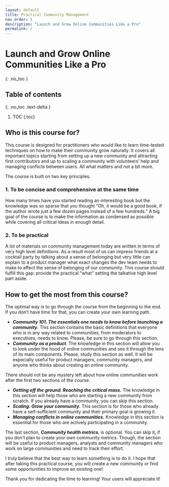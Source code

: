 ```yaml
---
layout: default
title: Practical Community Management
nav_order: 1
description: "Launch and Grow Online Communities Like a Pro"
permalink: /
---
```


# Launch and Grow Online Communities Like a Pro
{: .no_toc }

## Table of contents
{: .no_toc .text-delta }

1. TOC
{:toc}

## Who is this course for?

This course is designed for practitioners who would like to learn time-tested techniques on how to make their community grow naturally. It covers all important topics starting from setting up a new community and attracting first contributors and up to scaling a community with volunteers’ help and managing conflicts between users. All what matters and not a bit more.

The course is built on two key principles.

### 1. To be concise and comprehensive at the same time

How many times have you started reading an interesting book but the knowledge was so sparse that you thought “Oh, it would be a good book, if the author wrote just a few dozen pages instead of a few hundreds.” A big goal of the course is to make the information as condensed as possible while covering all critical ideas in enough detail.

### 2. To be practical

A lot of materials on community management today are written in terms of very high level definitions. As a result most of us can impress friends at a cocktail party by talking about a sense of belonging but very little can explain to a product manager what exact changes the dev team needs to make to affect the sense of belonging of our community. This course should fulfill this gap: provide the practical “what” setting the talkative high level part aside.


## How to get the most from this course?

The optimal way is to go through the course from the beginning to the end. If you don’t have time for that, you can create your own learning path.

- ***Community 101. The essentials one needs to know before launching a community***. This section contains the basic definitions that everyone who is in any way related to communities, from moderators to executives, needs to know. Please, be sure to go through this section.
- ***Community as a product***. The knowledge in this section will allow you to look under the hood of online communities and see it through the lens of its main components. Please, study this section as well. It will be especially useful for product managers, community managers, and anyone who thinks about creating an online community. 

There should not be any mystery left about how online communities work after the first two sections of the course. 

- ***Getting off the ground. Reaching the critical mass.*** The knowledge in this section will help those who are starting a new community from scratch. If you already have a community, you can skip this section.
- ***Scaling. Grow your community.*** This section is for those who already have a self-sufficient community and their primary goal is growing it.
- ***Managing conflicts in online communities.*** Knowledge in this section is essential for those who are actively participating in a community.


The last section, ***Community health metrics***, is optional. You can skip it, if you don't plan to create your own community metrics. Though, the section will be useful to product managers, analysts and community managers who work on large communities and need to track their effort.

I truly believe that the best way to learn something is to do it. I hope that after taking this practical course, you will create a new community or find some opportunities to improve an existing one!

Thank you for dedicating the time to learning! Your users will appreciate it!



